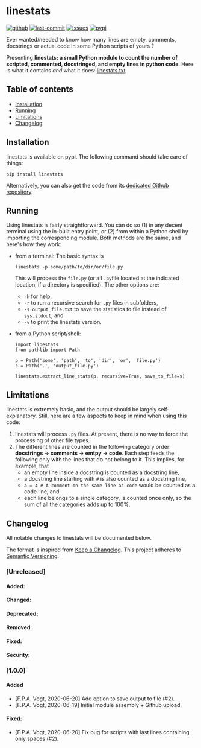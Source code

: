 # linestats

[![github](https://img.shields.io/github/release/fpavogt/linestats.svg)](https://github.com/fpavogt/linestats/releases)
[![last-commit](https://img.shields.io/github/last-commit/fpavogt/linestats.svg?colorB=e6c000)](https://github.com/fpavogt/linestats) [![issues](https://img.shields.io/github/issues/fpavogt/linestats.svg?colorB=b4001e)](https://github.com/fpavogt/linestats/issues) 
[![pypi](https://img.shields.io/pypi/v/linestats.svg?colorB=<brightgreen>)](https://pypi.python.org/pypi/linestats/)


Ever wanted/needed to know how many lines are empty, comments, docstrings or actual code in some Python scripts of yours ?

Presenting **linestats: a small Python module to count the number of scripted, commented, docstringed, and empty lines in python code**. Here is what it contains *and* what it does: [linestats.txt](linestats.txt)

## Table of contents
- [Installation](#installation)
- [Running](#running)
- [Limitations](#limitations)
- [Changelog](#changelog)

## Installation

linestats is available on pypi. The following command should take care of things:
```
pip install linestats
```

Alternatively, you can also get the code from its [dedicated Github repository](https://github.com/fpavogt/linestats).

## Running
Using linestats is fairly straightforward. You can do so (1) in any decent terminal using the in-built entry point, or (2) from within a Python shell by importing the corresponding module. Both methods are the same, and here's how they work:
  * from a terminal: The basic syntax is 
     ```
     linestats -p some/path/to/dir/or/file.py
     ``` 
     This will process the `file.py` (or all `.py`file located at the indicated location, if a directory is specified). The other options are: 
     - `-h` for help,
     - `-r` to run a recursive search for `.py` files in subfolders, 
     - `-s output_file.txt` to save the statistics to file instead of `sys.stdout`, and
     - `-v` to print the linestats version.
  
  * from a Python script/shell: 
     ```python3
     import linestats
     from pathlib import Path
     
     p = Path('some', 'path', 'to', 'dir', 'or', 'file.py')
     s = Path('.', 'output_file.py')
     
     linestats.extract_line_stats(p, recursive=True, save_to_file=s)
     ```

## Limitations
linestats is extremely basic, and the output should be largely self-explanatory. Still, here are a few aspects to keep in mind when using this code:
1. linestats will process `.py` files. At present, there is no way to force the processing of other file types.
2. The different lines are counted in the following category order: **docstrings -> comments -> emtpy -> code**. 
  Each step feeds the following only with the lines that do not belong to it. This implies, for example, that 
    * an empty line inside a docstring is counted as a docstring line,
    * a docstring line starting with `#` is also counted as a docstring line,
    * `a = 4 # A comment on the same line as code` would be counted as a code line, and
    * each line belongs to a single category, is counted once only, so the sum of all the categories adds up to 100%.
 
## Changelog

All notable changes to linestats will be documented below.

The format is inspired from [Keep a Changelog](https://keepachangelog.com/en/1.0.0/).
This project adheres to [Semantic Versioning](https://semver.org/spec/v2.0.0.html).

### [Unreleased]
#### Added:
#### Changed:
#### Deprecated:
#### Removed:
#### Fixed:
#### Security:

### [1.0.0]
#### Added
 - [F.P.A. Vogt, 2020-06-20] Add option to save output to file (#2).
 - [F.P.A. Vogt, 2020-06-19] Initial module assembly + Github upload.
#### Fixed:
 - [F.P.A. Vogt, 2020-06-20] Fix bug for scripts with last lines containing only spaces (#2).

